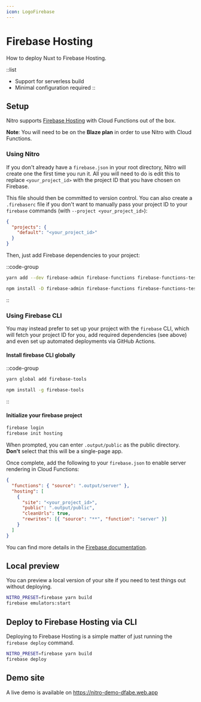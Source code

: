 ```yaml
---
icon: LogoFirebase
---
```


# Firebase Hosting

How to deploy Nuxt to Firebase Hosting.

::list
- Support for serverless build
- Minimal configuration required
::

## Setup

Nitro supports [Firebase Hosting](https://firebase.google.com/docs/hosting) with Cloud Functions out of the box.

**Note**: You will need to be on the **Blaze plan** in order to use Nitro with Cloud Functions.

### Using Nitro

If you don't already have a `firebase.json` in your root directory, Nitro will create one the first time you run it. All you will need to do is edit this to replace `<your_project_id>` with the project ID that you have chosen on Firebase.

This file should then be committed to version control. You can also create a `.firebaserc` file if you don't want to manually pass your project ID to your `firebase` commands (with `--project <your_project_id>`):
```json [.firebaserc]
{
  "projects": {
    "default": "<your_project_id>"
  }
}
```

Then, just add Firebase dependencies to your project:

::code-group
```bash [Yarn]
yarn add --dev firebase-admin firebase-functions firebase-functions-test
```
```bash [NPM]
npm install -D firebase-admin firebase-functions firebase-functions-test
```
::

### Using Firebase CLI

You may instead prefer to set up your project with the `firebase` CLI, which will fetch your project ID for you, add required dependencies (see above) and even set up automated deployments via GitHub Actions.

#### Install firebase CLI globally

::code-group
```bash [Yarn]
yarn global add firebase-tools
```
```bash [NPM]
npm install -g firebase-tools
```
::

#### Initialize your firebase project

```bash
firebase login
firebase init hosting
```

When prompted, you can enter `.output/public` as the public directory. **Don't** select that this will be a single-page app.

Once complete, add the following to your `firebase.json` to enable server rendering in Cloud Functions:
```json [firebase.json]
{
  "functions": { "source": ".output/server" },
  "hosting": [
    {
      "site": "<your_project_id>",
      "public": ".output/public",
      "cleanUrls": true,
      "rewrites": [{ "source": "**", "function": "server" }]
    }
  ]
}
```

You can find more details in the [Firebase documentation](https://firebase.google.com/docs/hosting/quickstart).

## Local preview

You can preview a local version of your site if you need to test things out without deploying.

```bash
NITRO_PRESET=firebase yarn build
firebase emulators:start
```

## Deploy to Firebase Hosting via CLI

Deploying to Firebase Hosting is a simple matter of just running the `firebase deploy` command.

```bash
NITRO_PRESET=firebase yarn build
firebase deploy
```

## Demo site

A live demo is available on https://nitro-demo-dfabe.web.app
